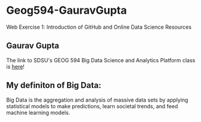 # Geog594-GauravGupta
Web Exercise 1: Introduction of GitHub and Online Data Science Resources

## Gaurav Gupta
The link to SDSU's GEOG 594 Big Data Science and Analytics Platform class is [here](http://map.sdsu.edu/bigdata/)!

## My definiton of Big Data: 
Big Data is the aggregation and analysis of massive data sets by applying statistical models to make predictions, 
learn societal trends, and feed machine learning models. 
